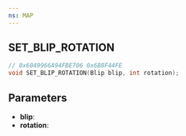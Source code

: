 ```yaml
---
ns: MAP
---
```

## SET_BLIP_ROTATION

```c
// 0x6049966A94FBE706 0x6B8F44FE
void SET_BLIP_ROTATION(Blip blip, int rotation);
```

## Parameters
* **blip**:
* **rotation**:
